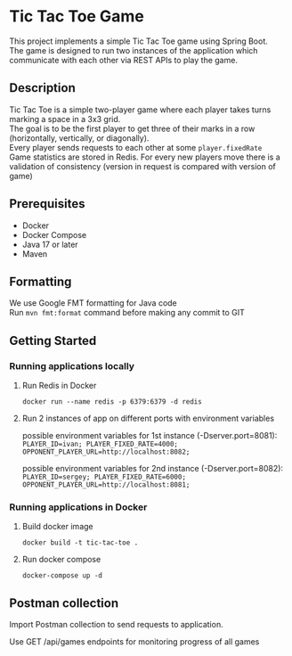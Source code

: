 # Tic Tac Toe Game

This project implements a simple Tic Tac Toe game using Spring Boot. <br/>
The game is designed to run two instances of the application which communicate with each other via REST APIs to play the game.

## Description

Tic Tac Toe is a simple two-player game where each player takes turns marking a space in a 3x3 grid. <br/>
The goal is to be the first player to get three of their marks in a row (horizontally, vertically, or diagonally). <br/>
Every player sends requests to each other at some `player.fixedRate` <br/>
Game statistics are stored in Redis. For every new players move there is a validation of consistency (version in request is compared with version of game)

## Prerequisites

- Docker
- Docker Compose
- Java 17 or later
- Maven

## Formatting

We use Google FMT formatting for Java code <br/>
Run `mvn fmt:format` command before making any commit to GIT

## Getting Started

### Running applications locally

1. Run Redis in Docker

    `docker run --name redis -p 6379:6379 -d redis`


2. Run 2 instances of app on different ports with environment variables

    possible environment variables for 1st instance (-Dserver.port=8081):
    `PLAYER_ID=ivan;
    PLAYER_FIXED_RATE=4000;
    OPPONENT_PLAYER_URL=http://localhost:8082;`

    possible environment variables for 2nd instance (-Dserver.port=8082):
    `PLAYER_ID=sergey;
    PLAYER_FIXED_RATE=6000;
    OPPONENT_PLAYER_URL=http://localhost:8081;`

### Running applications in Docker

1. Build docker image
    
    `docker build -t tic-tac-toe .`

2. Run docker compose

    `docker-compose up -d`

## Postman collection

Import Postman collection to send requests to application.

Use GET /api/games endpoints for monitoring progress of all games
